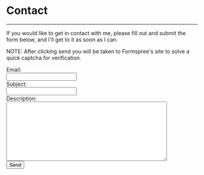 # Contact

---

If you would like to get in contact with me, please fill out and submit the form below, and I'll get to it as soon as I can.

NOTE: After clicking send you will be taken to Formspree's site to solve a quick captcha for verification.

<form id="formaction" method="POST">
	<label for="emailID">Email: </label><br>
	<input type="email" name="_replyto" id="emailID"><br>
	<label for="subID">Subject: </label><br>
	<input type="text" id="subID" name="subject"><br>
	<label for="descID">Description: </label><br>
	<textarea name="description" rows="10" cols="50" id="descID"></textarea><br>
	<input type="submit" value="Send">
	<input type="text" name="_gotcha" style="display:none" />
	<input type="hidden" name="_next" value="https://maxraustin.github.io/contact" />
</form>
<br>
<script>
    var contactform = document.getElementById('formaction');
    contactform.setAttribute('action', '//formspree.io/' + 'maxraustin' + '@' + 'gmail' + '.' + 'com');
</script>
